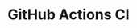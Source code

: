 # GitHub Actions CI










































































































































































































































